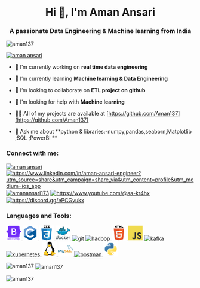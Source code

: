 
<h1 align="center">Hi 👋, I'm Aman Ansari</h1>
<h3 align="center">A passionate Data Engineering & Machine learning from India</h3>

<p align="left"> <img src="https://komarev.com/ghpvc/?username=aman137&label=Profile%20views&color=0e75b6&style=flat" alt="aman137" /> </p>

<p align="left"> <a href="https://twitter.com/aman ansari" target="blank"><img src="https://img.shields.io/twitter/follow/aman ansari?logo=twitter&style=for-the-badge" alt="aman ansari" /></a> </p>

- 🔭 I’m currently working on **real time data engineering**

- 🌱 I’m currently learning **Machine learning & Data Engineering**

- 👯 I’m looking to collaborate on **ETL project on github**

- 🤝 I’m looking for help with **Machine learning**

- 👨‍💻 All of my projects are available at [https://github.com/Aman137](https://github.com/Aman137)

- 💬 Ask me about **python & libraries:-numpy,pandas,seaborn,Matplotlib ;SQL ;PowerBI **

<h3 align="left">Connect with me:</h3>
<p align="left">
<a href="https://twitter.com/aman ansari" target="blank"><img align="center" src="https://raw.githubusercontent.com/rahuldkjain/github-profile-readme-generator/master/src/images/icons/Social/twitter.svg" alt="aman ansari" height="30" width="40" /></a>
<a href="https://linkedin.com/in/https://www.linkedin.com/in/aman-ansari-engineer?utm_source=share&utm_campaign=share_via&utm_content=profile&utm_medium=ios_app" target="blank"><img align="center" src="https://raw.githubusercontent.com/rahuldkjain/github-profile-readme-generator/master/src/images/icons/Social/linked-in-alt.svg" alt="https://www.linkedin.com/in/aman-ansari-engineer?utm_source=share&utm_campaign=share_via&utm_content=profile&utm_medium=ios_app" height="30" width="40" /></a>
<a href="https://kaggle.com/amanansari173" target="blank"><img align="center" src="https://raw.githubusercontent.com/rahuldkjain/github-profile-readme-generator/master/src/images/icons/Social/kaggle.svg" alt="amanansari173" height="30" width="40" /></a>
<a href="https://www.youtube.com/c/https://www.youtube.com/@aa-kr4hx" target="blank"><img align="center" src="https://raw.githubusercontent.com/rahuldkjain/github-profile-readme-generator/master/src/images/icons/Social/youtube.svg" alt="https://www.youtube.com/@aa-kr4hx" height="30" width="40" /></a>
<a href="https://discord.gg/https://discord.gg/ePCGyukx" target="blank"><img align="center" src="https://raw.githubusercontent.com/rahuldkjain/github-profile-readme-generator/master/src/images/icons/Social/discord.svg" alt="https://discord.gg/ePCGyukx" height="30" width="40" /></a>
</p>

<h3 align="left">Languages and Tools:</h3>
<p align="left"> <a href="https://getbootstrap.com" target="_blank" rel="noreferrer"> <img src="https://raw.githubusercontent.com/devicons/devicon/master/icons/bootstrap/bootstrap-plain-wordmark.svg" alt="bootstrap" width="40" height="40"/> </a> <a href="https://www.cprogramming.com/" target="_blank" rel="noreferrer"> <img src="https://raw.githubusercontent.com/devicons/devicon/master/icons/c/c-original.svg" alt="c" width="40" height="40"/> </a> <a href="https://www.w3schools.com/css/" target="_blank" rel="noreferrer"> <img src="https://raw.githubusercontent.com/devicons/devicon/master/icons/css3/css3-original-wordmark.svg" alt="css3" width="40" height="40"/> </a> <a href="https://www.docker.com/" target="_blank" rel="noreferrer"> <img src="https://raw.githubusercontent.com/devicons/devicon/master/icons/docker/docker-original-wordmark.svg" alt="docker" width="40" height="40"/> </a> <a href="https://git-scm.com/" target="_blank" rel="noreferrer"> <img src="https://www.vectorlogo.zone/logos/git-scm/git-scm-icon.svg" alt="git" width="40" height="40"/> </a> <a href="https://hadoop.apache.org/" target="_blank" rel="noreferrer"> <img src="https://www.vectorlogo.zone/logos/apache_hadoop/apache_hadoop-icon.svg" alt="hadoop" width="40" height="40"/> </a> <a href="https://www.w3.org/html/" target="_blank" rel="noreferrer"> <img src="https://raw.githubusercontent.com/devicons/devicon/master/icons/html5/html5-original-wordmark.svg" alt="html5" width="40" height="40"/> </a> <a href="https://developer.mozilla.org/en-US/docs/Web/JavaScript" target="_blank" rel="noreferrer"> <img src="https://raw.githubusercontent.com/devicons/devicon/master/icons/javascript/javascript-original.svg" alt="javascript" width="40" height="40"/> </a> <a href="https://kafka.apache.org/" target="_blank" rel="noreferrer"> <img src="https://www.vectorlogo.zone/logos/apache_kafka/apache_kafka-icon.svg" alt="kafka" width="40" height="40"/> </a> <a href="https://kubernetes.io" target="_blank" rel="noreferrer"> <img src="https://www.vectorlogo.zone/logos/kubernetes/kubernetes-icon.svg" alt="kubernetes" width="40" height="40"/> </a> <a href="https://www.linux.org/" target="_blank" rel="noreferrer"> <img src="https://raw.githubusercontent.com/devicons/devicon/master/icons/linux/linux-original.svg" alt="linux" width="40" height="40"/> </a> <a href="https://www.mysql.com/" target="_blank" rel="noreferrer"> <img src="https://raw.githubusercontent.com/devicons/devicon/master/icons/mysql/mysql-original-wordmark.svg" alt="mysql" width="40" height="40"/> </a> <a href="https://postman.com" target="_blank" rel="noreferrer"> <img src="https://www.vectorlogo.zone/logos/getpostman/getpostman-icon.svg" alt="postman" width="40" height="40"/> </a> <a href="https://www.python.org" target="_blank" rel="noreferrer"> <img src="https://raw.githubusercontent.com/devicons/devicon/master/icons/python/python-original.svg" alt="python" width="40" height="40"/> </a> </p>

<p><img align="left" src="https://github-readme-stats.vercel.app/api/top-langs?username=aman137&show_icons=true&locale=en&layout=compact" alt="aman137" /></p>

<p>&nbsp;<img align="center" src="https://github-readme-stats.vercel.app/api?username=aman137&show_icons=true&locale=en" alt="aman137" /></p>

<p><img align="center" src="https://github-readme-streak-stats.herokuapp.com/?user=aman137&" alt="aman137" /></p>

